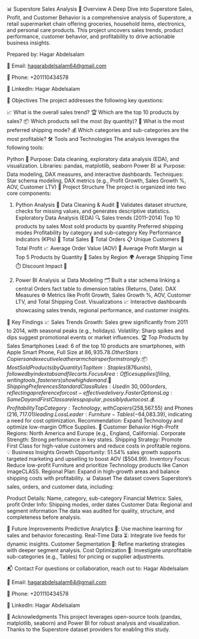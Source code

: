 📊 Superstore Sales Analysis
🌟 Overview
A Deep Dive into Superstore Sales, Profit, and Customer Behavior is a comprehensive analysis of Superstore, a retail supermarket chain offering groceries, household items, electronics, and personal care products. This project uncovers sales trends, product performance, customer behavior, and profitability to drive actionable business insights.

Prepared by: Hagar Abdelsalam

📧 Email: hagarabdelsalam64@gmail.com

📱 Phone: +201110434578

🔗 LinkedIn: Hagar Abdelsalam

🎯 Objectives
The project addresses the following key questions:

📈 What is the overall sales trend?
🏆 Which are the top 10 products by sales?
📦 Which products sell the most (by quantity)?
🚚 What is the most preferred shipping mode?
💰 Which categories and sub-categories are the most profitable?
🛠️ Tools and Technologies
The analysis leverages the following tools:

Python 🐍
Purpose: Data cleaning, exploratory data analysis (EDA), and visualization.
Libraries: pandas, matplotlib, seaborn
Power BI 📊
Purpose: Data modeling, DAX measures, and interactive dashboards.
Techniques: Star schema modeling, DAX metrics (e.g., Profit Growth, Sales Growth %, AOV, Customer LTV)
📂 Project Structure
The project is organized into two core components:

1. Python Analysis 🐍
Data Cleaning & Audit 🧹
Validates dataset structure, checks for missing values, and generates descriptive statistics.
Exploratory Data Analysis (EDA) 🔍
Sales trends (2011–2014)
Top 10 products by sales
Most sold products by quantity
Preferred shipping modes
Profitability by category and sub-category
Key Performance Indicators (KPIs) 📏
Total Sales 💸
Total Orders 📋
Unique Customers 👥
Total Profit 📈
Average Order Value (AOV) 🛒
Average Profit Margin 📊
Top 5 Products by Quantity 🥇
Sales by Region 🌍
Average Shipping Time ⏱️
Discount Impact 🎁


3. Power BI Analysis 📊
Data Modeling 🗂️
Built a star schema linking a central Orders fact table to dimension tables (Returns, Date).
DAX Measures ⚙️
Metrics like Profit Growth, Sales Growth %, AOV, Customer LTV, and Total Shipping Cost.
Visualizations 📈
Interactive dashboards showcasing sales trends, regional performance, and customer insights.

🔑 Key Findings
📈 Sales Trends
Growth: Sales grew significantly from 2011 to 2014, with seasonal peaks (e.g., holidays).
Volatility: Sharp spikes and dips suggest promotional events or market influences.
🏆 Top Products by Sales
Smartphones Lead: 6 of the top 10 products are smartphones, with Apple Smart Phone, Full Size at $86,935.78.
Other Stars: Copiers and executive leather armchairs perform strongly.
📦 Most Sold Products (by Quantity)
Top Item: Staples (876 units), followed by index tabs and file carts.
Focus Area: Office supplies (filing, writing tools, fasteners) show high demand.
🚚 Shipping Preferences
Standard Class Rules: Used in ~30,000 orders, reflecting a preference for cost-effective delivery.
Faster Options Lag: Same Day and First Class are less popular, possibly due to cost.
💰 Profitability
Top Category: Technology, with Copiers ($258,567.55) and Phones ($216,717.01) leading.
Loss Leader: Furniture - Tables (-$64,083.39), indicating a need for cost optimization.
Recommendation: Expand Technology and optimize low-margin Office Supplies.
👥 Customer Behavior
High-Profit Regions: North America and Europe (e.g., England, California).
Corporate Strength: Strong performance in key states.
Shipping Strategy: Promote First Class for high-value customers and reduce costs in profitable regions.
💡 Business Insights
Growth Opportunity: 51.54% sales growth supports targeted marketing and upselling to boost AOV ($504.99).
Inventory Focus: Reduce low-profit Furniture and prioritize Technology products like Canon imageCLASS.
Regional Plan: Expand in high-growth areas and balance shipping costs with profitability.
📊 Dataset
The dataset covers Superstore’s sales, orders, and customer data, including:

Product Details: Name, category, sub-category
Financial Metrics: Sales, profit
Order Info: Shipping modes, order dates
Customer Data: Regional and segment information
The data was audited for quality, structure, and completeness before analysis.


🌱 Future Improvements
Predictive Analytics 🔮: Use machine learning for sales and behavior forecasting.
Real-Time Data ⏳: Integrate live feeds for dynamic insights.
Customer Segmentation 👤: Refine marketing strategies with deeper segment analysis.
Cost Optimization 💸: Investigate unprofitable sub-categories (e.g., Tables) for pricing or supplier adjustments.

📬 Contact
For questions or collaboration, reach out to:
Hagar Abdelsalam

📧 Email: hagarabdelsalam64@gmail.com

📱 Phone: +201110434578

🔗 LinkedIn: Hagar Abdelsalam

🙏 Acknowledgments
This project leverages open-source tools (pandas, matplotlib, seaborn) and Power BI for robust analysis and visualization. Thanks to the Superstore dataset providers for enabling this study.

